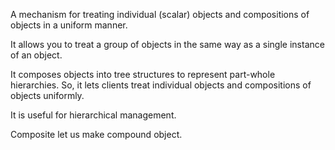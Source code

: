 A mechanism for treating individual (scalar) objects and compositions of objects in a uniform manner.

It allows you to treat a group of objects in the same way as a single instance of an object.

It composes objects into tree structures to represent part-whole hierarchies. So, it lets clients treat individual objects and compositions of objects uniformly.

It is useful for hierarchical management.

Composite let us make compound object.
